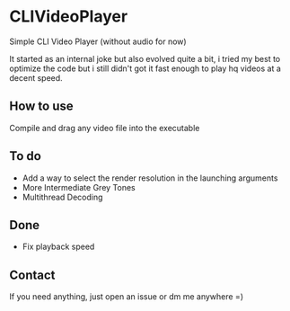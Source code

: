# CLIVideoPlayer

Simple CLI Video Player (without audio for now)

It started as an internal joke but also evolved quite a bit, i tried my best to optimize the code but i still didn't got it fast enough to play hq videos at a decent speed.

## How to use

Compile and drag any video file into the executable

## To do

* Add a way to select the render resolution in the launching arguments
* More Intermediate Grey Tones
* Multithread Decoding

## Done

* Fix playback speed

## Contact

If you need anything, just open an issue or dm me anywhere =)
